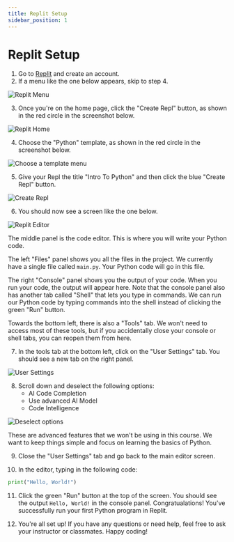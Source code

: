 ```yaml
---
title: Replit Setup
sidebar_position: 1
---
```


# Replit Setup

1. Go to [Replit](https://replit.com/) and create an account.
2. If a menu like the one below appears, skip to step 4.

![Replit Menu](/img/replit-1.png)

3. Once you're on the home page, click the "Create Repl" button, as shown in the red circle in the screenshot below.

![Replit Home](/img/replit-2.png)

4. Choose the "Python" template, as shown in the red circle in the screenshot below.

![Choose a template menu](/img/replit-3.png)

5. Give your Repl the title "Intro To Python" and then click the blue "Create Repl" button.

![Create Repl](/img/replit-4.png)

6. You should now see a screen like the one below.

![Replit Editor](/img/replit-5.png)

The middle panel is the code editor. This is where you will write your Python code.

The left "Files" panel shows you all the files in the project. We currently have a single file called `main.py`. Your Python code will go in this file.

The right "Console" panel shows you the output of your code. When you run your code, the output will appear here. Note that the console panel also has another tab called "Shell" that lets you type in commands. We can run our Python code by typing commands into the shell instead of clicking the green "Run" button.

Towards the bottom left, there is also a "Tools" tab. We won't need to access most of these tools, but if you accidentally close your console or shell tabs, you can reopen them from here.

7. In the tools tab at the bottom left, click on the "User Settings" tab. You should see a new tab on the right panel.

![User Settings](/img/replit-6.png)

8. Scroll down and deselect the following options:
    - AI Code Completion
    - Use advanced AI Model
    - Code Intelligence

![Deselect options](/img/replit-7.png)

These are advanced features that we won't be using in this course. We want to keep things simple and focus on learning the basics of Python.

9. Close the "User Settings" tab and go back to the main editor screen.

10. In the editor, typing in the following code:

```python
print("Hello, World!")
```

11. Click the green "Run" button at the top of the screen. You should see the output `Hello, World!` in the console panel. Congratualations! You've successfully run your first Python program in Replit.

12. You're all set up! If you have any questions or need help, feel free to ask your instructor or classmates. Happy coding!